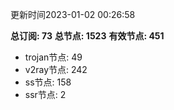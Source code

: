 更新时间2023-01-02 00:26:58

**总订阅: 73**
**总节点: 1523**
**有效节点: 451**
- trojan节点: 49
- v2ray节点: 242
- ss节点: 158
- ssr节点: 2
